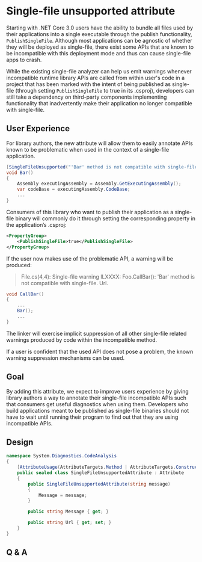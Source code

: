 # Single-file unsupported attribute

Starting with .NET Core 3.0 users have the ability to bundle all files used by their applications into a single executable through the publish functionality, `PublishSingleFile`. Although most applications can be agnostic of whether they will be deployed as single-file, there exist some APIs that are known to be incompatible with this deployment mode and thus can cause single-file apps to crash.

While the existing single-file analyzer can help us emit warnings whenever incompatible runtime library APIs are called from within user's code in a project that has been marked with the intent of being published as single-file (through setting `PublishSingleFile` to true in its .csproj), developers can still take a dependency on third-party components implementing functionality that inadvertently make their application no longer compatible with single-file.

## User Experience

For library authors, the new attribute will allow them to easily annotate APIs known to be problematic when used in the context of a single-file application.

```C#
[SingleFileUnsupported("'Bar' method is not compatible with single-file", "https://help")]
void Bar()
{
    Assembly executingAssembly = Assembly.GetExecutingAssembly();
    var codeBase = executingAssembly.CodeBase;
    ...
}
```

Consumers of this library who want to publish their application as a single-file binary will commonly do it through setting the corresponding property in the application’s .csproj:

```XML
<PropertyGroup>
    <PublishSingleFile>true</PublishSingleFile>
</PropertyGroup>
```

If the user now makes use of the problematic API, a warning will be produced:

> File.cs(4,4): Single-file warning ILXXXX: Foo.CallBar(): 'Bar' method is not compatible with single-file. Url.
```C#
void CallBar()
{
    ...
    Bar();
    ...
}
```
The linker will exercise implicit suppression of all other single-file related warnings produced by code within the incompatible method.

If a user is confident that the used API does not pose a problem, the known warning suppression mechanisms can be used.

## Goal

By adding this attribute, we expect to improve users experience by giving library authors a way to annotate their single-file incompatible APIs such that consumers get useful diagnostics when using them. Developers who build applications meant to be published as single-file binaries should not have to wait until running their program to find out that they are using incompatible APIs.

## Design

```C#
namespace System.Diagnostics.CodeAnalysis
{
    [AttributeUsage(AttributeTargets.Method | AttributeTargets.Constructor, Inherited = false, AllowMultiple = false)]
    public sealed class SingleFileUnsupportedAttribute : Attribute
    {
        public SingleFileUnsupportedAttribute(string message)
        {
            Message = message;
        }

        public string Message { get; }

        public string Url { get; set; }
    }
}
```

## Q & A